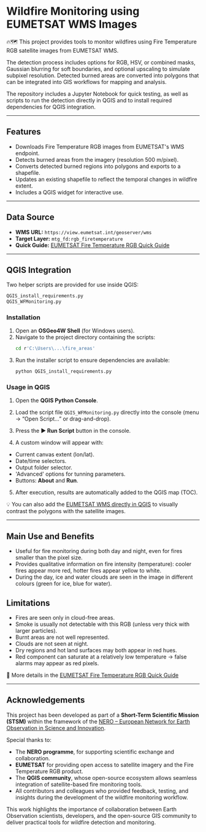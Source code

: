 # Wildfire Monitoring using EUMETSAT WMS Images

🔥🗺️ This project provides tools to monitor wildfires using Fire Temperature RGB satellite images from EUMETSAT WMS.

The detection process includes options for RGB, HSV, or combined masks, Gaussian blurring for soft boundaries, and optional upscaling to simulate subpixel resolution. Detected burned areas are converted into polygons that can be integrated into GIS workflows for mapping and analysis.

The repository includes a Jupyter Notebook for quick testing, as well as scripts to run the detection directly in QGIS and to install required dependencies for QGIS integration.

---

## Features

- Downloads Fire Temperature RGB images from EUMETSAT's WMS endpoint.
- Detects burned areas from the imagery (resolution 500 m/pixel).
- Converts detected burned regions into polygons and exports to a shapefile.
- Updates an existing shapefile to reflect the temporal changes in wildfire extent.
- Includes a QGIS widget for interactive use.

---

## Data Source

- **WMS URL:** `https://view.eumetsat.int/geoserver/wms`
- **Target Layer:** `mtg_fd:rgb_firetemperature`
- **Quick Guide:** [EUMETSAT Fire Temperature RGB Quick Guide](https://user.eumetsat.int/resources/user-guides/fire-temperature-rgb-quick-guide)

---

## QGIS Integration

Two helper scripts are provided for use inside QGIS:
```bash
QGIS_install_requirements.py
QGIS_WFMonitoring.py
```
### Installation

1. Open an **OSGeo4W Shell** (for Windows users).  
2. Navigate to the project directory containing the scripts:  
   ```bash
   cd r'C:\Users\...\fire_areas'

3. Run the installer script to ensure dependencies are available:
   ```bash
   python QGIS_install_requirements.py

### Usage in QGIS

1. Open the **QGIS Python Console**.  
2. Load the script file `QGIS_WFMonitoring.py` directly into the console (menu → “Open Script…” or drag-and-drop).  
3. Press the **▶️ Run Script** button in the console.  

4. A custom window will appear with:
- Current canvas extent (lon/lat).  
- Date/time selectors.  
- Output folder selector.
- 'Advanced' options for tunning parameters.
- Buttons: **About** and **Run**.  

5. After execution, results are automatically added to the QGIS map (TOC).

💡 You can also add the [EUMETSAT WMS directly in QGIS](https://user.eumetsat.int/resources/user-guides/eumet-view-web-map-service-access-through-qgis)
 to visually contrast the polygons with the satellite images.

---

## Main Use and Benefits

- Useful for fire monitoring during both day and night, even for fires smaller than the pixel size.
- Provides qualitative information on fire intensity (temperature): cooler fires appear more red, hotter fires appear yellow to white.
- During the day, ice and water clouds are seen in the image in different colours (green for ice, blue for water).

## Limitations

- Fires are seen only in cloud-free areas.
- Smoke is usually not detectable with this RGB (unless very thick with larger particles).
- Burnt areas are not well represented.
- Clouds are not seen at night.
- Dry regions and hot land surfaces may both appear in red hues.
- Red component can saturate at a relatively low temperature → false alarms may appear as red pixels.

📖 More details in the [EUMETSAT Fire Temperature RGB Quick Guide](https://user.eumetsat.int/resources/user-guides/fire-temperature-rgb-quick-guide)

---

## Acknowledgements

This project has been developed as part of a **Short-Term Scientific Mission (STSM)** within the framework of the [NERO – European Network for Earth Observation in Science and Innovation](https://nero-network.eu/).  

Special thanks to:  
- The **NERO programme**, for supporting scientific exchange and collaboration.  
- **EUMETSAT** for providing open access to satellite imagery and the Fire Temperature RGB product.  
- The **QGIS community**, whose open-source ecosystem allows seamless integration of satellite-based fire monitoring tools.  
- All contributors and colleagues who provided feedback, testing, and insights during the development of the wildfire monitoring workflow.  

This work highlights the importance of collaboration between Earth Observation scientists, developers, and the open-source GIS community to deliver practical tools for wildfire detection and monitoring.
